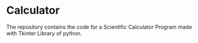 # Calculator
The repository contains the code for a Scientific Calculator Program made with Tkinter Library of python.
